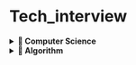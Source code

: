 # Tech_interview

<details>
 <summary> <b>📌 Computer Science</b> </summary>
  <ul>
    <li> Operating System </li>
    <li> Database </li>
    <li> Network </li>
  </ul>
</details>


<details>
 <summary> <b>📌 Algorithm</b> </summary>
  <ul>
    <li> Sort </li>
  </ul>
</details>
